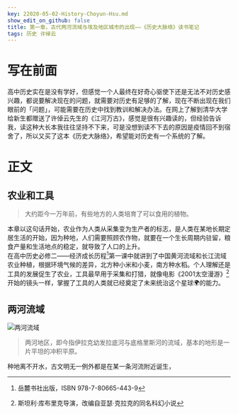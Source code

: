 ```yaml
---
key: 22020-05-02-History-Choyun-Hsu.md
show_edit_on_github: false
title: 第一章，古代两河流域与埃及地区城市的出现——《历史大脉络》读书笔记
tags: 历史 许倬云
---
```


# 写在前面  
高中历史实在是没有学好，但感觉一个人最终在好奇心驱使下还是无法不对历史感兴趣，都说要解决现在的问题，就需要对历史有足够的了解，现在不断出现在我们眼前的「问题」，可能需要在历史中找到教训和解决办法。<!--more-->在网上了解到清华大学给新生都赠送了许倬云先生的《江河万古》，感觉是很有兴趣读的，但经验告诉我，读这种大长本我往往坚持不下来，可是没想到读不下去的原因是疫情回不到宿舍了，所以又买了这本《历史大脉络》，希望能对历史有一个系统的了解。  

# 正文  
## 农业和工具
> 大约距今一万年前，有些地方的人类培育了可以食用的植物。  

本章以这句话开始，农业作为人类从采集变为生产者的标志，是人类在某地长期定居生活的开始，因为种地，人们需要照顾农作物，就要在一个生长周期内驻留，粮食产量和生活地点的稳定，就导致了人口的上升。  
在高中历史必修二——经济成长历程[^1]第一课中就讲到了中国黄河流域和长江流域农业种植，根据环境气候的差异，北方种小米和小麦，南方种水稻。个人理解还是工具的发展促生了农业，工具最早用于采集和打猎，就像电影《2001太空漫游》[^2]开始的镜头一样，掌握了工具的人类就已经奠定了未来统治这个星球🌍的能力。  
## 两河流域  
![两河流域](https://amuseum.cdstm.cn/AMuseum/shuiziyuan/water/image/w02_b03_03_p01.jpg "两河流域")  
> 两河地区，即今指伊拉克幼发拉底河与底格里斯河的流域，基本的地形是一片平坦的冲积平原。  

种地离不开水，古文明无一例外都是在某一条河流附近诞生，

[^1]:岳麓书社出版，ISBN 978-7-80665-443-9  
[^2]:斯坦利·库布里克导演，改编自亚瑟·克拉克的同名科幻小说 
